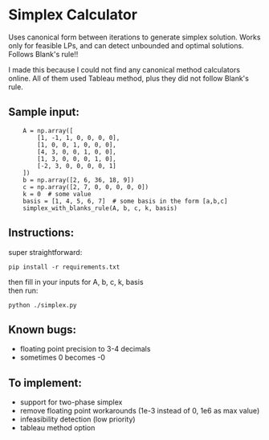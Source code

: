 # Simplex Calculator

Uses canonical form between iterations to generate simplex solution. Works only for feasible LPs, and can detect unbounded and optimal solutions. Follows Blank's rule!!

I made this because I could not find any canonical method calculators online. All of them used Tableau method, plus they did not follow Blank's rule.

## Sample input:

```
    A = np.array([
        [1, -1, 1, 0, 0, 0, 0],
        [1, 0, 0, 1, 0, 0, 0],
        [4, 3, 0, 0, 1, 0, 0],
        [1, 3, 0, 0, 0, 1, 0],
        [-2, 3, 0, 0, 0, 0, 1]
    ])
    b = np.array([2, 6, 36, 18, 9])
    c = np.array([2, 7, 0, 0, 0, 0, 0])
    k = 0  # some value
    basis = [1, 4, 5, 6, 7]  # some basis in the form [a,b,c]
    simplex_with_blanks_rule(A, b, c, k, basis)
```

## Instructions:

super straightforward:

```
pip install -r requirements.txt
```

then fill in your inputs for A, b, c, k, basis
<br>
then run:

```
python ./simplex.py
```

## Known bugs:

- floating point precision to 3-4 decimals
- sometimes 0 becomes -0

## To implement:

- support for two-phase simplex
- remove floating point workarounds (1e-3 instead of 0, 1e6 as max value)
- infeasibility detection (low priority)
- tableau method option
